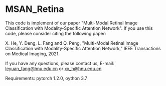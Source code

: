 # MSAN_Retina
This code is implement of our paper "Multi-Modal Retinal Image Classification with Modality-Specific Attention Network". If you use this code, please consider citing the following paper:

X. He, Y. Deng, L. Fang and Q. Peng, "Multi-Modal Retinal Image Classification with Modality-Specific Attention Network," IEEE Transactions on Medical Imaging, 2021.

If you have any questions, please contact us, E-mail: leyuan_fang@hnu.edu.cn or xx_h@hnu.edu.cn

Requirements: pytorch 1.2.0, oython 3.7

